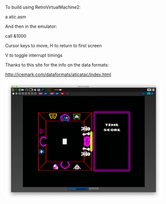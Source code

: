 To build using RetroVirtualMachine2:

a atic.asm


And then in the emulator:

call &1000

Cursor keys to move, H to return to first screen

V to toggle interrupt timings

Thanks to this site for the info on the data formats:

http://icemark.com/dataformats/aticatac/index.html

![](githubimages/room0.png)
